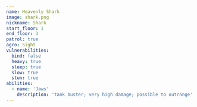 ```yaml
---
name: Heavenly Shark
image: shark.png
nickname: Shark
start_floor: 1
end_floor: 3
patrol: true
agro: Sight
vulnerabilities:
  bind: false
  heavy: true
  sleep: true
  slow: true
  stun: true
abilities:
  - name: 'Jaws'
    description: 'tank buster; very high damage; possible to outrange'
---
```

